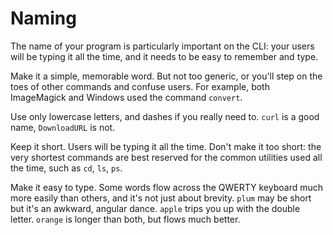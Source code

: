# Naming

The name of your program is particularly important on the CLI: your users will be typing it all the time, and it needs to be easy to remember and type.

Make it a simple, memorable word. But not too generic, or you'll step on the toes of other commands and confuse users. For example, both ImageMagick and Windows used the command `convert`.

Use only lowercase letters, and dashes if you really need to. `curl` is a good name, `DownloadURL` is not.

Keep it short. Users will be typing it all the time. Don't make it too short: the very shortest commands are best reserved for the common utilities used all the time, such as `cd`, `ls`, `ps`.

Make it easy to type. Some words flow across the QWERTY keyboard much more easily than others, and it's not just about brevity. `plum` may be short but it's an awkward, angular dance. `apple` trips you up with the double letter. `orange` is longer than both, but flows much better.
